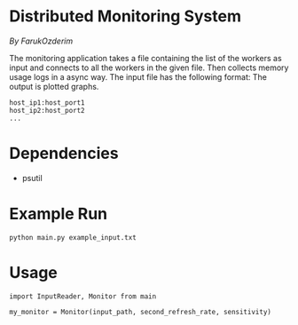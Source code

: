 # Distributed Monitoring System

_By FarukOzderim_

The monitoring application takes a file containing the list of the workers as input
and connects to all the workers in the given file. 
Then collects memory usage logs in a async way.
The input file has the following format:
The output is plotted graphs.

```
host_ip1:host_port1
host_ip2:host_port2
...
```


# Dependencies
- psutil


# Example Run
```
python main.py example_input.txt
```


# Usage
```
import InputReader, Monitor from main

my_monitor = Monitor(input_path, second_refresh_rate, sensitivity)
```

